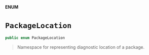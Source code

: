 **ENUM**

# `PackageLocation`

```swift
public enum PackageLocation
```

> Namespace for representing diagnostic location of a package.
